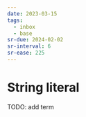 ```yaml
---
date: 2023-03-15
tags:
  - inbox
  - base
sr-due: 2024-02-02
sr-interval: 6
sr-ease: 225
---
```

# String literal

TODO: add term
